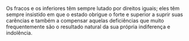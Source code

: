 ﻿Os fracos e os inferiores têm sempre lutado por direitos iguais; eles têm sempre insistido em que o estado obrigue o forte e superior a suprir suas carências e também a compensar aquelas deficiências que muito frequentemente são o resultado natural da sua própria indiferença e indolência.